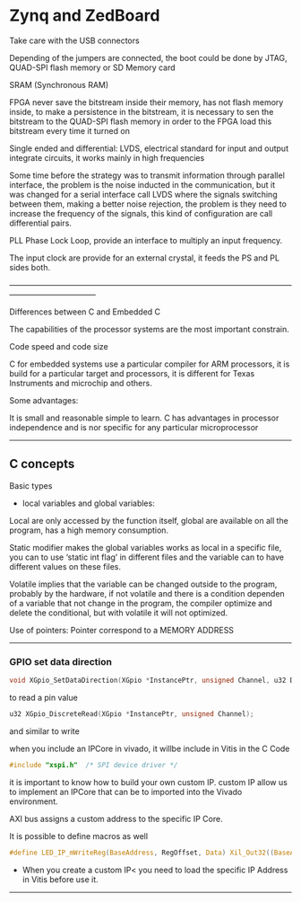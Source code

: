 # Zynq and ZedBoard

Take care with the USB connectors

Depending of the jumpers are connected, the boot could be done by JTAG, QUAD-SPI flash memory or SD Memory card

SRAM (Synchronous RAM)

FPGA never save the bitstream inside their memory, has not flash memory inside, to make a persistence in the bitstream, it is necessary to sen the bitstream to the QUAD-SPI flash memory in order to the FPGA load this bitstream every time it turned on

Single ended and differential:
LVDS, electrical standard for input and output integrate circuits, it works mainly in high frequencies

Some time before the strategy was to transmit information through parallel interface, the problem is the noise inducted in the communication, but it was changed for a serial interface call LVDS where the signals switching between them, making a better noise rejection, the problem is they need to increase the frequency of the signals, this kind of configuration are call differential pairs.

PLL Phase Lock Loop, provide an interface to multiply an input frequency.

The input clock are provide for an external crystal, it feeds the PS and PL sides both.

———————————————————————————————————————————————

Differences between C and Embedded C

The capabilities of the processor systems are the most important constrain.

Code speed and code size

C for embedded systems use a particular compiler for ARM processors, it is build for a particular target and processors, it is different for Texas Instruments and microchip and others.

Some advantages:

It is small and reasonable simple to learn.
C has advantages in processor independence and is nor specific for any particular microprocessor

---

## C concepts

Basic types

- local variables and global variables:

Local are only accessed by the function itself, global are available on all the program, has a high memory consumption.

Static modifier makes the global variables works as local in a specific file, you can to use ‘static int flag’ in different files and the variable can to have different values on these files.

Volatile implies that the variable can be changed outside to the program, probably by the hardware, if not volatile and there is a condition dependen of a variable that not change in the program, the compiler optimize and delete the conditional, but with volatile it will not optimized.

Use of pointers:
Pointer correspond to a MEMORY ADDRESS


---

### GPIO set data direction

```c
void XGpio_SetDataDirection(XGpio *InstancePtr, unsigned Channel, u32 DirectionMask);
```

to read a pin value

```c
u32 XGpio_DiscreteRead(XGpio *InstancePtr, unsigned Channel);
```

and similar to write

when you include an IPCore in vivado, it willbe include in Vitis in the C Code

```c
#include "xspi.h"  /* SPI device driver */
```

it is important to know how to build your own custom IP. custom IP allow us to implement an IPCore that can be to imported into the Vivado environment.

AXI bus assigns a custom address to the specific IP Core.

It is possible to define macros as well

```c
#define LED_IP_mWriteReg(BaseAddress, RegOffset, Data) Xil_Out32((BaseAddress) + (RegOffset), (Xuint32)(Data))
```


- When you create a custom IP< you need to load the specific IP Address in Vitis before use it.

---
